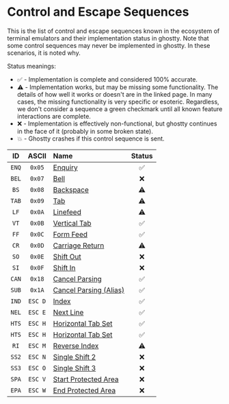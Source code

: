 # Control and Escape Sequences

This is the list of control and escape sequences known in the ecosystem
of terminal emulators and their implementation status in ghostty. Note that
some control sequences may never be implemented in ghostty. In these scenarios,
it is noted why.

Status meanings:

  * ✅ - Implementation is complete and considered 100% accurate.
  * ⚠️  - Implementation works, but may be missing some functionality. The
    details of how well it works or doesn't are in the linked page. In many
    cases, the missing functionality is very specific or esoteric. Regardless,
    we don't consider a sequence a green checkmark until all known feature
    interactions are complete.
  * ❌ - Implementation is effectively non-functional, but ghostty continues
    in the face of it (probably in some broken state).
  * 💥 - Ghostty crashes if this control sequence is sent.

| ID | ASCII | Name | Status |
|:---:|:-----:|:-----|:------:|
| `ENQ` | `0x05` | [Enquiry](sequences/enq.md) | ✅ |
| `BEL` | `0x07` | [Bell](sequences/bel.md) | ❌ |
| `BS` | `0x08` | [Backspace](sequences/bs.md) | ⚠️ |
| `TAB` | `0x09` | [Tab](sequences/tab.md) | ⚠️ |
| `LF` | `0x0A` | [Linefeed](sequences/lf.md) | ⚠️ |
| `VT` | `0x0B` | [Vertical Tab](sequences/vt.md) | ✅ |
| `FF` | `0x0C` | [Form Feed](sequences/ff.md) | ✅ |
| `CR` | `0x0D` | [Carriage Return](sequences/cr.md) | ⚠️ |
| `SO` | `0x0E` | [Shift Out](#) | ❌ |
| `SI` | `0x0F` | [Shift In](#) | ❌ |
| `CAN` | `0x18` | [Cancel Parsing](sequences/can.md) | ✅ |
| `SUB` | `0x1A` | [Cancel Parsing (Alias)](sequences/can.md) | ✅ |
| `IND` | `ESC D` | [Index](sequences/ind.md) | ✅ |
| `NEL` | `ESC E` | [Next Line](sequences/nel.md) | ✅ |
| `HTS` | `ESC H` | [Horizontal Tab Set](sequences/hts.md) | ✅ |
| `HTS` | `ESC H` | [Horizontal Tab Set](sequences/hts.md) | ✅ |
| `RI` | `ESC M` | [Reverse Index](sequences/ri.md) | ⚠️ |
| `SS2` | `ESC N` | [Single Shift 2](#) | ❌ |
| `SS3` | `ESC O` | [Single Shift 3](#) | ❌ |
| `SPA` | `ESC V` | [Start Protected Area](#) | ❌ |
| `EPA` | `ESC W` | [End Protected Area](#) | ❌ |
